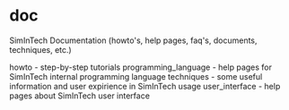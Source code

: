 doc
===

SimInTech Documentation (howto's, help pages, faq's, documents, techniques, etc.)

howto                - step-by-step tutorials
programming_language - help pages for SimInTech internal programming language
techniques           - some useful information and user expirience in SimInTech usage
user_interface       - help pages about SimInTech user interface
